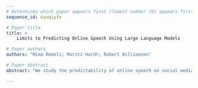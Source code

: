 ```yaml
--- 
# Determines which paper appears first (lowest number (0) appears first)
sequence_id: oyvqiyfe

# Paper title 
title: >
	Limits to Predicting Online Speech Using Large Language Models

# Paper authors 
authors: "Mina Remeli; Moritz Hardt; Robert Williamson"

# Paper abstract 
abstract: "We study the predictability of online speech on social media, and whether predictability improves with information outside a user's own posts. Recent work suggests that the predictive information contained in posts written by a user's peers can surpass that of the user's own posts. Motivated by the success of large language models, we empirically test this hypothesis. We define unpredictability as a measure of the model's uncertainty, i.e., its negative log-likelihood on future tokens given context. As the basis of our study, we collect a corpus of 6.25M posts from more than five thousand X (previously Twitter) users and their peers. Across three large language models ranging in size from 1 billion to 70 billion parameters, we find that predicting a user's posts from their peers' posts performs poorly. Moreover, the value of the user's own posts for prediction is consistently higher than that of their peers'. Across the board, we find that the predictability of social media posts remains low without additional context."

--- 
```

